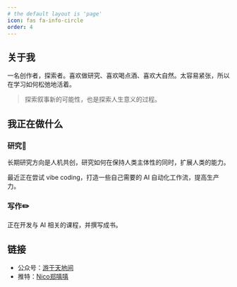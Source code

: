 ```yaml
---
# the default layout is 'page'
icon: fas fa-info-circle
order: 4
---
```


## 关于我

一名创作者，探索者。喜欢做研究、喜欢喝点酒、喜欢大自然。太容易紧张，所以在学习如何松弛地活着。

> 探索叙事新的可能性，也是探索人生意义的过程。

## 我正在做什么

### 研究🧐

长期研究方向是人机共创，研究如何在保持人类主体性的同时，扩展人类的能力。

最近正在尝试 vibe coding，打造一些自己需要的 AI 自动化工作流，提高生产力。

### 写作✏️

正在开发与 AI 相关的课程，并撰写成书。

## 链接

- 公众号：[游于天地间](https://mp.weixin.qq.com/s?__biz=MzI0NDg1NzY0NQ==&mid=2247483880&idx=1&sn=63c901657477e343da700e71e820dd4b&chksm=e9562faade21a6bc08f938694864401814338a33cd93cf99c8626db1aeb8962bdac722acc1ba&cur_album_id=4061995674085359619&scene=190#rd)
- 推特：[Nico郑嘻嘻](https://x.com/nicotalkaboutai)